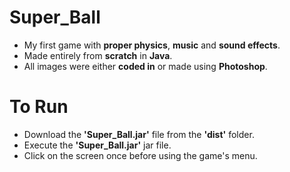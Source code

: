 # Super_Ball
* My first game with **proper physics**, **music** and **sound effects**.
* Made entirely from **scratch** in **Java**.
* All images were either **coded in** or made using **Photoshop**.
# To Run
* Download the **'Super_Ball.jar'** file from the **'dist'** folder.
* Execute the **'Super_Ball.jar'** jar file.
* Click on the screen once before using the game's menu.

